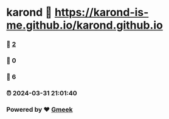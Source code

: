 # karond :link: https://karond-is-me.github.io/karond.github.io 
### :page_facing_up: [2](https://karond-is-me.github.io/karond.github.io/tag.html) 
### :speech_balloon: 0 
### :hibiscus: 6 
### :alarm_clock: 2024-03-31 21:01:40 
### Powered by :heart: [Gmeek](https://github.com/Meekdai/Gmeek)
